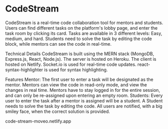 # CodeStream

CodeStream is a real-time code collaboration tool for mentors and students.
Users can find different tasks on the platform's lobby page, and enter the task room by clicking its card.
Tasks are available in 3 different levels: Easy, medium, and hard.
Students need to solve the task by editing the code block, while mentors can see the code in real-time.

Technical Details
CodeStream is built using the MERN stack (MongoDB, Express.js, React, Node.js).
The server is hosted on Heroku. The client is hosted on Netlify.
Socket.io is used for real-time code updates.
react-syntax-highlighter is used for syntax highlighting.

Features
Mentor: The first user to enter a task will be designated as the mentor.
Mentors can view the code in read-only mode, and view the changes in real time.
Mentors have to stay logged in for the entire session, and can only be re-assigned upon entering an empty room.
Students: Every user to enter the task after a mentor is assigned will be a student.
A Student needs to solve the task by editing the code.
All users are notified, with a big smiley face, when the correct solution is provided.

code-stream-moveo.netlify.app

